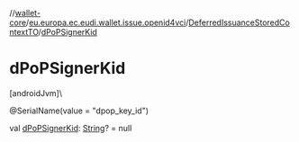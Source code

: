 //[wallet-core](../../../index.md)/[eu.europa.ec.eudi.wallet.issue.openid4vci](../index.md)/[DeferredIssuanceStoredContextTO](index.md)/[dPoPSignerKid](d-po-p-signer-kid.md)

# dPoPSignerKid

[androidJvm]\

@SerialName(value = &quot;dpop_key_id&quot;)

val [dPoPSignerKid](d-po-p-signer-kid.md): [String](https://kotlinlang.org/api/latest/jvm/stdlib/kotlin-stdlib/kotlin/-string/index.html)? = null
